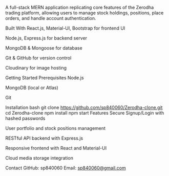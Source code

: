 A full-stack MERN application replicating core features of the Zerodha trading platform, allowing users to manage stock holdings, positions, place orders, and handle account authentication.

Built With
React.js, Material-UI, Bootstrap for frontend UI

Node.js, Express.js for backend server

MongoDB & Mongoose for database

Git & GitHub for version control

Cloudinary for image hosting

Getting Started
Prerequisites
Node.js

MongoDB (local or Atlas)

Git

Installation
bash
git clone https://github.com/sp840060/Zerodha-clone.git
cd Zerodha-clone
npm install
npm start
Features
Secure Signup/Login with hashed passwords

User portfolio and stock positions management

RESTful API backend with Express.js

Responsive frontend with React and Material-UI

Cloud media storage integration

Contact
GitHub: sp840060
Email: sp840060@gmail.com
